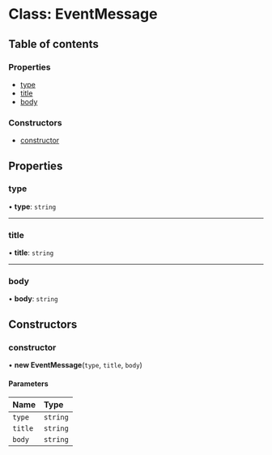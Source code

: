 # Class: EventMessage

## Table of contents

### Properties

- [type](EventMessage.md#type)
- [title](EventMessage.md#title)
- [body](EventMessage.md#body)

### Constructors

- [constructor](EventMessage.md#constructor)

## Properties

### type

• **type**: `string`

___

### title

• **title**: `string`

___

### body

• **body**: `string`

## Constructors

### constructor

• **new EventMessage**(`type`, `title`, `body`)

#### Parameters

| Name | Type |
| :------ | :------ |
| `type` | `string` |
| `title` | `string` |
| `body` | `string` |
